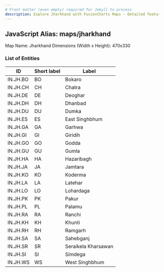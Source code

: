 ```yaml
---
# Front matter (even empty) required for Jekyll to process
description: Explore Jharkhand with FusionCharts Maps – Detailed features for seamless integration. Try now & enhance your data visualization today! 
---
```


## JavaScript Alias: maps/jharkhand

Map Name: Jharkhand
Dimensions (Width x Height): 470x330






### List of Entities

ID | Short label | Label
---|---|---|
IN.JH.BO|BO|Bokaro
IN.JH.CH|CH|Chatra
IN.JH.DE|DE|Deoghar
IN.JH.DH|DH|Dhanbad
IN.JH.DU|DU|Dumka
IN.JH.ES|ES|East Singhbhum
IN.JH.GA|GA|Garhwa
IN.JH.GI|GI|Giridih
IN.JH.GO|GO|Godda
IN.JH.GU|GU|Gumla
IN.JH.HA|HA|Hazaribagh
IN.JH.JA|JA|Jamtara
IN.JH.KO|KO|Koderma
IN.JH.LA|LA|Latehar
IN.JH.LO|LO|Lohardaga
IN.JH.PK|PK|Pakur
IN.JH.PL|PL|Palamu
IN.JH.RA|RA|Ranchi
IN.JH.KH|KH|Khunti
IN.JH.RH|RH|Ramgarh
IN.JH.SA|SA|Sahebganj
IN.JH.SR|SR|Seraikela Kharsawan
IN.JH.SI|SI|Simdega
IN.JH.WS|WS|West Singhbhum